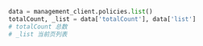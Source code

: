 ```python
data = management_client.policies.list()
totalCount, _list = data['totalCount'], data['list']
# totalCount 总数
# _list 当前页列表
```

```csharp

```
